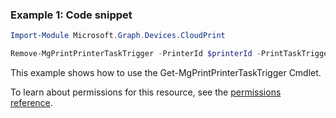 ### Example 1: Code snippet

```powershellImport-Module Microsoft.Graph.Devices.CloudPrint

Remove-MgPrintPrinterTaskTrigger -PrinterId $printerId -PrintTaskTriggerId $printTaskTriggerId
```
This example shows how to use the Get-MgPrintPrinterTaskTrigger Cmdlet.
To learn about permissions for this resource, see the [permissions reference](/graph/permissions-reference).

